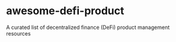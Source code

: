 # awesome-defi-product
A curated list of decentralized finance (DeFi) product management resources 
